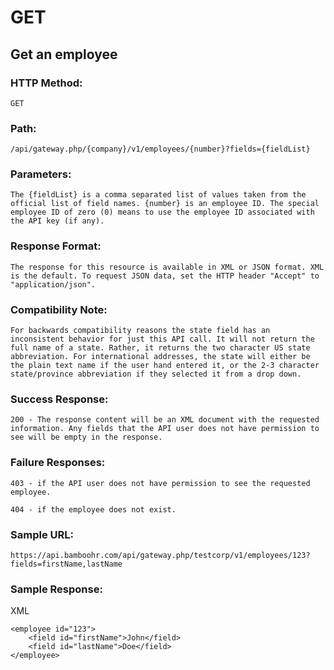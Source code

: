 # GET
## Get an employee
### HTTP Method:
    GET
### Path:
    /api/gateway.php/{company}/v1/employees/{number}?fields={fieldList}
### Parameters:
    The {fieldList} is a comma separated list of values taken from the official list of field names. {number} is an employee ID. The special employee ID of zero (0) means to use the employee ID associated with the API key (if any).
### Response Format:
    The response for this resource is available in XML or JSON format. XML is the default. To request JSON data, set the HTTP header "Accept" to "application/json".
### Compatibility Note:
    For backwards compatibility reasons the state field has an inconsistent behavior for just this API call. It will not return the full name of a state. Rather, it returns the two character US state abbreviation. For international addresses, the state will either be the plain text name if the user hand entered it, or the 2-3 character state/province abbreviation if they selected it from a drop down.
### Success Response:
    200 - The response content will be an XML document with the requested information. Any fields that the API user does not have permission to see will be empty in the response.
### Failure Responses:
    403 - if the API user does not have permission to see the requested employee.

    404 - if the employee does not exist.

### Sample URL:
    https://api.bamboohr.com/api/gateway.php/testcorp/v1/employees/123?fields=firstName,lastName
    
### Sample Response:

   XML
            
    <employee id="123">
        <field id="firstName">John</field>
        <field id="lastName">Doe</field>
    </employee>
